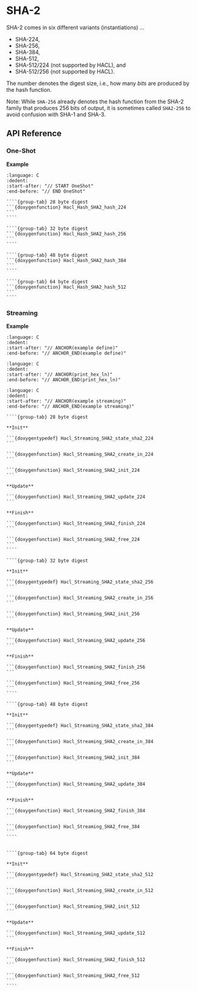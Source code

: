 # SHA-2

SHA-2 comes in six different variants (instantiations) ...

* SHA-224,
* SHA-256,
* SHA-384,
* SHA-512,
* SHA-512/224 (not supported by HACL), and
* SHA-512/256 (not supported by HACL).

The number denotes the digest size, i.e., how many *bits* are produced by the hash function.

Note: While `SHA-256` already denotes the hash function from the SHA-2 family that produces 256 bits of output,
it is sometimes called `SHA2-256` to avoid confusion with SHA-1 and SHA-3.

## API Reference

### One-Shot

**Example**

```{literalinclude} ../../../../tests/sha2.cc
:language: C
:dedent:
:start-after: "// START OneShot"
:end-before: "// END OneShot"
```

`````{tabs}
````{group-tab} 28 byte digest
```{doxygenfunction} Hacl_Hash_SHA2_hash_224
```
````

````{group-tab} 32 byte digest
```{doxygenfunction} Hacl_Hash_SHA2_hash_256
```
````

````{group-tab} 48 byte digest
```{doxygenfunction} Hacl_Hash_SHA2_hash_384
```
````

````{group-tab} 64 byte digest
```{doxygenfunction} Hacl_Hash_SHA2_hash_512
```
````
`````

### Streaming

**Example**

```{literalinclude} ../../../../tests/sha2.cc
:language: C
:dedent:
:start-after: "// ANCHOR(example define)"
:end-before: "// ANCHOR_END(example define)"
```

```{literalinclude} ../../../../tests/util.h
:language: C
:dedent:
:start-after: "// ANCHOR(print_hex_ln)"
:end-before: "// ANCHOR_END(print_hex_ln)"
```

```{literalinclude} ../../../../tests/sha2.cc
:language: C
:dedent:
:start-after: "// ANCHOR(example streaming)"
:end-before: "// ANCHOR_END(example streaming)"
```

`````{tabs}
````{group-tab} 28 byte digest

**Init**

```{doxygentypedef} Hacl_Streaming_SHA2_state_sha2_224
```

```{doxygenfunction} Hacl_Streaming_SHA2_create_in_224
```

```{doxygenfunction} Hacl_Streaming_SHA2_init_224
```

**Update**

```{doxygenfunction} Hacl_Streaming_SHA2_update_224
```

**Finish**

```{doxygenfunction} Hacl_Streaming_SHA2_finish_224
```

```{doxygenfunction} Hacl_Streaming_SHA2_free_224
```
````

````{group-tab} 32 byte digest

**Init**

```{doxygentypedef} Hacl_Streaming_SHA2_state_sha2_256
```

```{doxygenfunction} Hacl_Streaming_SHA2_create_in_256
```

```{doxygenfunction} Hacl_Streaming_SHA2_init_256
```

**Update**

```{doxygenfunction} Hacl_Streaming_SHA2_update_256
```

**Finish**

```{doxygenfunction} Hacl_Streaming_SHA2_finish_256
```

```{doxygenfunction} Hacl_Streaming_SHA2_free_256
```
````

````{group-tab} 48 byte digest

**Init**

```{doxygentypedef} Hacl_Streaming_SHA2_state_sha2_384
```

```{doxygenfunction} Hacl_Streaming_SHA2_create_in_384
```

```{doxygenfunction} Hacl_Streaming_SHA2_init_384
```

**Update**

```{doxygenfunction} Hacl_Streaming_SHA2_update_384
```

**Finish**

```{doxygenfunction} Hacl_Streaming_SHA2_finish_384
```

```{doxygenfunction} Hacl_Streaming_SHA2_free_384
```
````


````{group-tab} 64 byte digest

**Init**

```{doxygentypedef} Hacl_Streaming_SHA2_state_sha2_512
```

```{doxygenfunction} Hacl_Streaming_SHA2_create_in_512
```

```{doxygenfunction} Hacl_Streaming_SHA2_init_512
```

**Update**

```{doxygenfunction} Hacl_Streaming_SHA2_update_512
```

**Finish**

```{doxygenfunction} Hacl_Streaming_SHA2_finish_512
```

```{doxygenfunction} Hacl_Streaming_SHA2_free_512
```
````
`````

